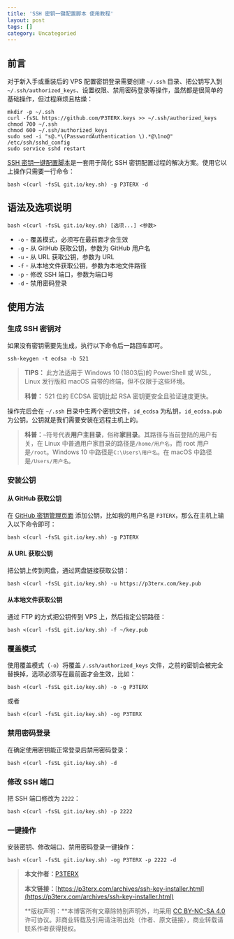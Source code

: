 ```yaml
---
title: 'SSH 密钥一键配置脚本 使用教程'
layout: post
tags: []
category: Uncategoried
---
```

## 前言

对于新入手或重装后的 VPS 配置密钥登录需要创建 `~/.ssh` 目录、把公钥写入到 `~/.ssh/authorized_keys`、设置权限、禁用密码登录等操作，虽然都是很简单的基础操作，但过程麻烦且枯燥：

```none
mkdir -p ~/.ssh
curl -fsSL https://github.com/P3TERX.keys >> ~/.ssh/authorized_keys
chmod 700 ~/.ssh
chmod 600 ~/.ssh/authorized_keys
sudo sed -i "s@.*\(PasswordAuthentication \).*@\1no@" /etc/ssh/sshd_config
sudo service sshd restart
```

[SSH 密钥一键配置脚本](https://p3terx.com/go/aHR0cHM6Ly9naXRodWIuY29tL1AzVEVSWC9TU0hfS2V5X0luc3RhbGxlcg)是一套用于简化 SSH 密钥配置过程的解决方案。使用它以上操作只需要一行命令：

```none
bash <(curl -fsSL git.io/key.sh) -g P3TERX -d
```

## 语法及选项说明

```none
bash <(curl -fsSL git.io/key.sh) [选项...] <参数>
```

- `-o` - 覆盖模式，必须写在最前面才会生效
- `-g` - 从 GitHub 获取公钥，参数为 GitHub 用户名
- `-u` - 从 URL 获取公钥，参数为 URL
- `-f` - 从本地文件获取公钥，参数为本地文件路径
- `-p` - 修改 SSH 端口，参数为端口号
- `-d` - 禁用密码登录

## 使用方法

### 生成 SSH 密钥对

如果没有密钥需要先生成，执行以下命令后一路回车即可。

```none
ssh-keygen -t ecdsa -b 521
```

> **TIPS：** 此方法适用于 Win­dows 10 (1803后)的 Pow­er­Shell 或 WSL，Linux 发行版和 ma­cOS 自带的终端，但不仅限于这些环境。
> 
> **科普：** 521 位的 ECDSA 密钥比起 RSA 密钥更安全且验证速度更快。

操作完后会在 `~/.ssh` 目录中生两个密钥文件，`id_ecdsa` 为私钥，`id_ecdsa.pub` 为公钥。公钥就是我们需要安装在远程主机上的。

> **科普：**`~`符号代表**用户主目录**，俗称**家目录**。其路径与当前登陆的用户有关，在 Linux 中普通用户家目录的路径是`/home/用户名`，而 root 用户是`/root`。Win­dows 10 中路径是`C:\Users\用户名`。在 ma­cOS 中路径是`/Users/用户名`。

### 安装公钥

#### 从 GitHub 获取公钥

在 [GitHub 密钥管理页面](https://p3terx.com/go/aHR0cHM6Ly9naXRodWIuY29tL3NldHRpbmdzL2tleXM) 添加公钥，比如我的用户名是 `P3TERX`，那么在主机上输入以下命令即可：

```none
bash <(curl -fsSL git.io/key.sh) -g P3TERX
```

#### 从 URL 获取公钥

把公钥上传到网盘，通过网盘链接获取公钥：

```none
bash <(curl -fsSL git.io/key.sh) -u https://p3terx.com/key.pub
```

#### 从本地文件获取公钥

通过 FTP 的方式把公钥传到 VPS 上，然后指定公钥路径：

```none
bash <(curl -fsSL git.io/key.sh) -f ~/key.pub
```

### 覆盖模式

使用覆盖模式（`-o`）将覆盖 `/.ssh/authorized_keys` 文件，之前的密钥会被完全替换掉，选项必须写在最前面才会生效，比如：

```none
bash <(curl -fsSL git.io/key.sh) -o -g P3TERX
```

或者

```none
bash <(curl -fsSL git.io/key.sh) -og P3TERX
```

### 禁用密码登录

在确定使用密钥能正常登录后禁用密码登录：

```none
bash <(curl -fsSL git.io/key.sh) -d
```

### 修改 SSH 端口

把 SSH 端口修改为 `2222`：

```none
bash <(curl -fsSL git.io/key.sh) -p 2222
```

### 一键操作

安装密钥、修改端口、禁用密码登录一键操作：

```none
bash <(curl -fsSL git.io/key.sh) -og P3TERX -p 2222 -d
```

> **本文作者：**[P3TERX](https://p3terx.com/)
> 
> **本文链接：**[https://p3terx.com/archives/ssh-key-installer.html](https://p3terx.com/archives/ssh-key-installer.html)
> 
> **版权声明：**本博客所有文章除特别声明外，均采用 [CC BY-NC-SA 4.0](https://p3terx.com/go/aHR0cHM6Ly9jcmVhdGl2ZWNvbW1vbnMub3JnL2xpY2Vuc2VzL2J5LW5jLXNhLzQuMC9kZWVkLnpo) 许可协议。非商业转载及引用请注明出处（作者、原文链接），商业转载请联系作者获得授权。